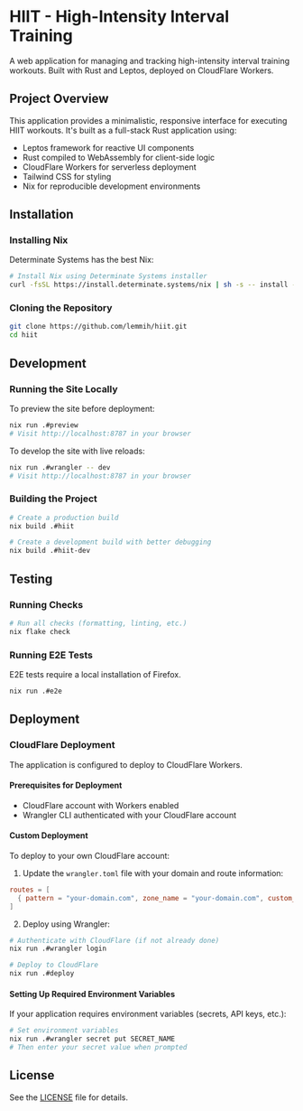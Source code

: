 # HIIT - High-Intensity Interval Training

A web application for managing and tracking high-intensity interval training
workouts. Built with Rust and Leptos, deployed on CloudFlare Workers.

## Project Overview

This application provides a minimalistic, responsive interface for executing
HIIT workouts. It's built as a full-stack Rust application using:

- Leptos framework for reactive UI components
- Rust compiled to WebAssembly for client-side logic
- CloudFlare Workers for serverless deployment
- Tailwind CSS for styling
- Nix for reproducible development environments

## Installation

### Installing Nix

Determinate Systems has the best Nix:

```bash
# Install Nix using Determinate Systems installer
curl -fsSL https://install.determinate.systems/nix | sh -s -- install --determinate
```

### Cloning the Repository

```bash
git clone https://github.com/lemmih/hiit.git
cd hiit
```

## Development

### Running the Site Locally

To preview the site before deployment:

```bash
nix run .#preview
# Visit http://localhost:8787 in your browser
```

To develop the site with live reloads:

```bash
nix run .#wrangler -- dev
# Visit http://localhost:8787 in your browser
```

### Building the Project

```bash
# Create a production build
nix build .#hiit

# Create a development build with better debugging
nix build .#hiit-dev
```

## Testing

### Running Checks

```bash
# Run all checks (formatting, linting, etc.)
nix flake check
```

### Running E2E Tests

E2E tests require a local installation of Firefox.

```bash
nix run .#e2e
```

## Deployment

### CloudFlare Deployment

The application is configured to deploy to CloudFlare Workers. 

#### Prerequisites for Deployment

- CloudFlare account with Workers enabled
- Wrangler CLI authenticated with your CloudFlare account

#### Custom Deployment

To deploy to your own CloudFlare account:

1. Update the `wrangler.toml` file with your domain and route information:

```toml
routes = [
  { pattern = "your-domain.com", zone_name = "your-domain.com", custom_domain = true },
]
```

2. Deploy using Wrangler:

```bash
# Authenticate with CloudFlare (if not already done)
nix run .#wrangler login

# Deploy to CloudFlare
nix run .#deploy
```

#### Setting Up Required Environment Variables

If your application requires environment variables (secrets, API keys, etc.):

```bash
# Set environment variables
nix run .#wrangler secret put SECRET_NAME
# Then enter your secret value when prompted
```

## License

See the [LICENSE](LICENSE) file for details.
